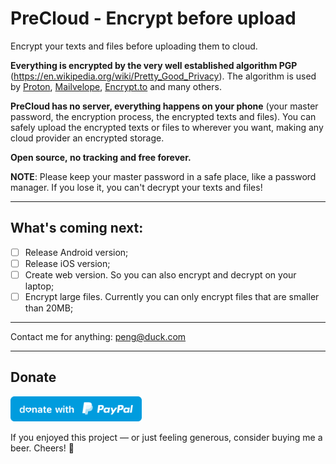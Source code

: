 # PreCloud - Encrypt before upload

Encrypt your texts and files before uploading them to cloud.

**Everything is encrypted by the very well established algorithm PGP** (https://en.wikipedia.org/wiki/Pretty_Good_Privacy). The algorithm is used by [Proton](https://proton.me/), [Mailvelope](https://mailvelope.com/), [Encrypt.to](https://encrypt.to/) and many others.

**PreCloud has no server, everything happens on your phone** (your master password, the encryption process, the encrypted texts and files).
You can safely upload the encrypted texts or files to wherever you want, making any cloud provider an encrypted storage.

**Open source, no tracking and free forever.**

**NOTE**: Please keep your master password in a safe place, like a password manager. If you lose it, you can't decrypt your texts and files!

---

## What's coming next:
- [ ] Release Android version;
- [ ] Release iOS version;
- [ ] Create web version. So you can also encrypt and decrypt on your laptop;
- [ ] Encrypt large files. Currently you can only encrypt files that are smaller than 20MB;

---

Contact me for anything: peng@duck.com

---

## Donate
<a href="https://paypal.me/penghuili/" target="_blank"><img src="paypal.svg" height="40"></a> 

If you enjoyed this project — or just feeling generous, consider buying me a beer. Cheers! :beers: